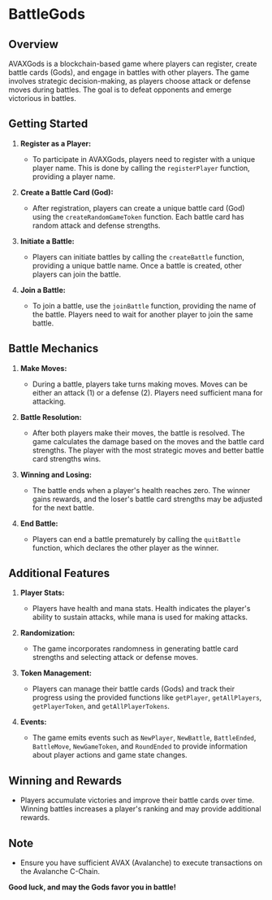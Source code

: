 # BattleGods

## Overview

AVAXGods is a blockchain-based game where players can register, create battle cards (Gods), and engage in battles with other players. The game involves strategic decision-making, as players choose attack or defense moves during battles. The goal is to defeat opponents and emerge victorious in battles.

## Getting Started

1. **Register as a Player:**
   - To participate in AVAXGods, players need to register with a unique player name. This is done by calling the `registerPlayer` function, providing a player name.

2. **Create a Battle Card (God):**
   - After registration, players can create a unique battle card (God) using the `createRandomGameToken` function. Each battle card has random attack and defense strengths.

3. **Initiate a Battle:**
   - Players can initiate battles by calling the `createBattle` function, providing a unique battle name. Once a battle is created, other players can join the battle.

4. **Join a Battle:**
   - To join a battle, use the `joinBattle` function, providing the name of the battle. Players need to wait for another player to join the same battle.

## Battle Mechanics

1. **Make Moves:**
   - During a battle, players take turns making moves. Moves can be either an attack (1) or a defense (2). Players need sufficient mana for attacking.

2. **Battle Resolution:**
   - After both players make their moves, the battle is resolved. The game calculates the damage based on the moves and the battle card strengths. The player with the most strategic moves and better battle card strengths wins.

3. **Winning and Losing:**
   - The battle ends when a player's health reaches zero. The winner gains rewards, and the loser's battle card strengths may be adjusted for the next battle.

4. **End Battle:**
   - Players can end a battle prematurely by calling the `quitBattle` function, which declares the other player as the winner.

## Additional Features

1. **Player Stats:**
   - Players have health and mana stats. Health indicates the player's ability to sustain attacks, while mana is used for making attacks.

2. **Randomization:**
   - The game incorporates randomness in generating battle card strengths and selecting attack or defense moves.

3. **Token Management:**
   - Players can manage their battle cards (Gods) and track their progress using the provided functions like `getPlayer`, `getAllPlayers`, `getPlayerToken`, and `getAllPlayerTokens`.

4. **Events:**
   - The game emits events such as `NewPlayer`, `NewBattle`, `BattleEnded`, `BattleMove`, `NewGameToken`, and `RoundEnded` to provide information about player actions and game state changes.

## Winning and Rewards

- Players accumulate victories and improve their battle cards over time. Winning battles increases a player's ranking and may provide additional rewards.

## Note

- Ensure you have sufficient AVAX (Avalanche) to execute transactions on the Avalanche C-Chain.

**Good luck, and may the Gods favor you in battle!**
